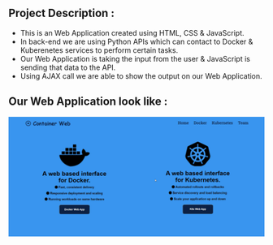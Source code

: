## Project Description :
- This is an Web Application created using HTML, CSS & JavaScript.
- In back-end we are using Python APIs which can contact to Docker & Kuberenetes services to perform certain tasks.
- Our Web Application is taking the input from the user & JavaScript is sending that data to the API.
- Using AJAX call we are able to show the output on our Web Application.



## Our Web Application look like :
![Docker_K8s_WebApp](Docker_K8s_WebApp.png)

